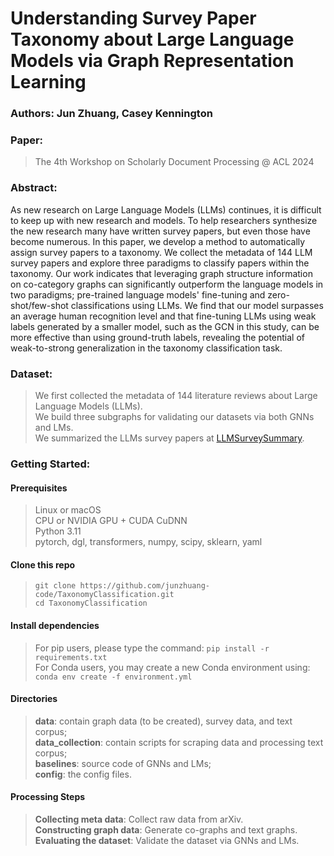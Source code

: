 # Understanding Survey Paper Taxonomy about Large Language Models via Graph Representation Learning

### Authors: Jun Zhuang, Casey Kennington

### Paper:
> The 4th Workshop on Scholarly Document Processing @ ACL 2024

### Abstract:
> <p align="justify">
As new research on Large Language Models (LLMs) continues, it is difficult to keep up with new research and models. To help researchers synthesize the new research many have written survey papers, but even those have become numerous. In this paper, we develop a method to automatically assign survey papers to a taxonomy. We collect the metadata of 144 LLM survey papers and explore three paradigms to classify papers within the taxonomy. Our work indicates that leveraging graph structure information on co-category graphs can significantly outperform the language models in two paradigms; pre-trained language models' fine-tuning and zero-shot/few-shot classifications using LLMs. We find that our model surpasses an average human recognition level and that fine-tuning LLMs using weak labels generated by a smaller model, such as the GCN in this study, can be more effective than using ground-truth labels, revealing the potential of weak-to-strong generalization in the taxonomy classification task.
</p>

### Dataset:
> We first collected the metadata of 144 literature reviews about Large Language Models (LLMs). \
> We build three subgraphs for validating our datasets via both GNNs and LMs. \
> We summarized the LLMs survey papers at [LLMSurveySummary](https://github.com/junzhuang-code/LLMSurveySummary).

### Getting Started:
#### Prerequisites
> Linux or macOS \
> CPU or NVIDIA GPU + CUDA CuDNN \
> Python 3.11 \
> pytorch, dgl, transformers, numpy, scipy, sklearn, yaml

#### Clone this repo
> ```git clone https://github.com/junzhuang-code/TaxonomyClassification.git``` \
> ```cd TaxonomyClassification```

#### Install dependencies
> For pip users, please type the command: ```pip install -r requirements.txt``` \
> For Conda users, you may create a new Conda environment using: ```conda env create -f environment.yml```

#### Directories
> **data**: contain graph data (to be created), survey data, and text corpus; \
> **data_collection**: contain scripts for scraping data and processing text corpus; \
> **baselines**: source code of GNNs and LMs; \
> **config**: the config files.

#### Processing Steps
> **Collecting meta data**: Collect raw data from arXiv. \
> **Constructing graph data**: Generate co-graphs and text graphs. \
> **Evaluating the dataset**: Validate the dataset via GNNs and LMs.
